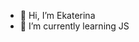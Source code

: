 - 👋 Hi, I’m Ekaterina
- 🌱 I’m currently learning JS
<!---
kachanea/kachanea is a ✨ special ✨ repository because its `README.md` (this file) appears on your GitHub profile.
You can click the Preview link to take a look at your changes.
--->

